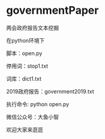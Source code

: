 # governmentPaper
两会政府报告文本挖掘

在python环境下

脚本：open.py

停用词：stop1.txt

词库：dict1.txt

2019政府报告：government2019.txt

执行命令: python open.py

微信公众号：大鱼小智

欢迎大家来逛逛
